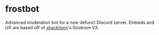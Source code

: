 # frostbot

Advanced moderation bot for a now defunct Discord server. Embeds and UX are based off of [shackhorn](https://github.com/shackhorn)'s Goobism V3.
